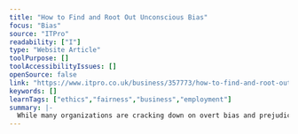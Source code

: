 ```yaml
---
title: "How to Find and Root Out Unconscious Bias"
focus: "Bias"
source: "ITPro"
readability: ["I"]
type: "Website Article"
toolPurpose: []
toolAccessibilityIssues: []
openSource: false
link: "https://www.itpro.co.uk/business/357773/how-to-find-and-root-out-unconscious-bias"
keywords: []
learnTags: ["ethics","fairness","business","employment"]
summary: |-
  While many organizations are cracking down on overt bias and prejudice, this article looks at how unconscious bias and its ability to leak into data and the AI algorithms that use it is often overlooked.
---
```


